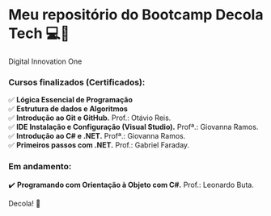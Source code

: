# Meu repositório do Bootcamp Decola Tech	:computer::rocket:
Digital Innovation One  
  


### Cursos finalizados (Certificados):
:white_check_mark: **Lógica Essencial de Programação**  
:white_check_mark: **Estrutura de dados e Algoritmos**  
✅ **Introdução ao Git e GitHub.** Prof.: Otávio Reis.  
✅ **IDE Instalação e Configuração (Visual Studio).** Profª.: Giovanna Ramos.  
✅ **Introdução ao C# e .NET.** Profª.: Giovanna Ramos.  
✅ **Primeiros passos com .NET.** Prof.: Gabriel Faraday.  

### Em andamento:
:heavy_check_mark: **Programando com Orientação à Objeto com C#.** Prof.: Leonardo Buta.

Decola! :rocket:
